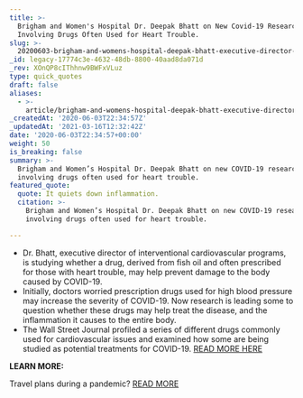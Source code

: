 ```yaml
---
title: >-
  Brigham and Women's Hospital Dr. Deepak Bhatt on New Covid-19 Research
  Involving Drugs Often Used for Heart Trouble.
slug: >-
  20200603-brigham-and-womens-hospital-deepak-bhatt-executive-director-of-interventional-cardiovascular-programs-on-new-research-on-covid-19-involving-drugs-often-used-for-heart-trouble
_id: legacy-17774c3e-4632-48db-8800-40aad8da071d
_rev: XOnQP8cIThhnw9BWFxVLuz
type: quick_quotes
draft: false
aliases:
  - >-
    article/brigham-and-womens-hospital-deepak-bhatt-executive-director-of-interventional-cardiovascular-programs-on-new-research-on-covid-19-involving-drugs-often-used-for-heart-trouble/
_createdAt: '2020-06-03T22:34:57Z'
_updatedAt: '2021-03-16T12:32:42Z'
date: '2020-06-03T22:34:57+00:00'
weight: 50
is_breaking: false
summary: >-
  Brigham and Women’s Hospital Dr. Deepak Bhatt on new COVID-19 research
  involving drugs often used for heart trouble.
featured_quote:
  quote: It quiets down inflammation.
  citation: >-
    Brigham and Women’s Hospital Dr. Deepak Bhatt on new COVID-19 research
    involving drugs often used for heart trouble.

---
```

* Dr. Bhatt, executive director of interventional cardiovascular programs, is studying whether a drug, derived from fish oil and often prescribed for those with heart trouble, may help prevent damage to the body caused by COVID-19.
* Initially, doctors worried prescription drugs used for high blood pressure may increase the severity of COVID-19. Now research is leading some to question whether these drugs may help treat the disease, and the inflammation it causes to the entire body.
* The Wall Street Journal profiled a series of different drugs commonly used for cardiovascular issues and examined how some are being studied as potential treatments for COVID-19. [READ MORE HERE](https://www.wsj.com/articles/heart-drugs-show-promise-with-covid-19-complications-11591102632)

**LEARN MORE:**

Travel plans during a pandemic? [READ MORE](https://smarthernews.com/covid-19-air-travel/)